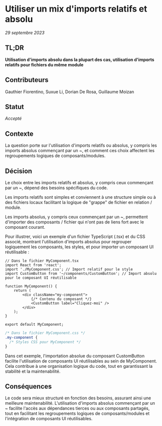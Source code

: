 # Utiliser un mix d'imports relatifs et absolu

_29 septembre 2023_

## TL;DR

**Utilisation d'imports absolu dans la plupart des cas, utilisation d'imports relatifs pour fichiers du même module**

## Contributeurs

Gauthier Fiorentino, Suxue Li, Dorian De Rosa, Guillaume Moizan

## Statut

*Accepté*

## Contexte

La question porte sur l'utilisation d'imports relatifs ou absolus, y compris les imports absolus commençant par un ~, et comment ces choix affectent les regroupements logiques de composants/modules.


## Décision

Le choix entre les imports relatifs et absolus, y compris ceux commençant par un ~, dépend des besoins spécifiques du code.

Les imports relatifs sont simples et conviennent à une structure simple ou à des fichiers locaux facilitant la logique de "grappe" de fichier en relation / module.

Les imports absolus, y compris ceux commençant par un ~, permettent d'importer des composants / fichier qui n'ont pas de liens fort avec le composant courant.

Pour illustrer, voici un exemple d'un fichier TypeScript (.tsx) et du CSS associé, montrant l'utilisation d'imports absolus pour regrouper logiquement les composants, les styles, et pour importer un composant UI réutilisable :



```tsx
// Dans le fichier MyComponent.tsx
import React from 'react';
import './MyComponent.css'; // Import relatif pour le style
import CustomButton from '~/components/CustomButton'; // Import absolu pour le composant UI réutilisable

function MyComponent() {
    return (
        <div className="my-component">
            {/* Contenu du composant */}
            <CustomButton label="Cliquez-moi" />
        </div>
    );
}

export default MyComponent;
```

```css
/* Dans le fichier MyComponent.css */
.my-component {
  /* Styles CSS pour MyComponent */
}
```

Dans cet exemple, l'importation absolue du composant CustomButton facilite l'utilisation de composants UI réutilisables au sein de MyComponent. Cela contribue à une organisation logique du code, tout en garantissant la stabilité et la maintenabilité.


## Conséquences

Le code sera mieux structuré en fonction des besoins, assurant ainsi une meilleure maintenabilité. L'utilisation d'imports absolus commençant par un ~ facilite l'accès aux dépendances tierces ou aux composants partagés, tout en facilitant les regroupements logiques de composants/modules et l'intégration de composants UI réutilisables.



